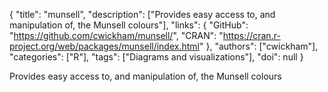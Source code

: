 {
  "title": "munsell",
  "description": ["Provides easy access to, and manipulation of, the Munsell colours"],
  "links": {
    "GitHub": "https://github.com/cwickham/munsell/",
    "CRAN": "https://cran.r-project.org/web/packages/munsell/index.html"
  },
  "authors": ["cwickham"],
  "categories": ["R"],
  "tags": ["Diagrams and visualizations"],
  "doi": null
}

<!-- Generated by csv2md.R – do not edit by hand -->

Provides easy access to, and manipulation of, the Munsell colours